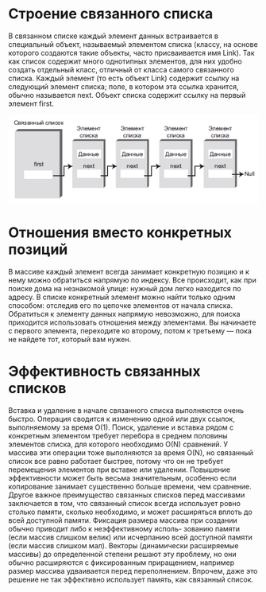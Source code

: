 # Строение связанного списка
В связанном списке каждый элемент данных встраивается в специальный объект, называемый элементом списка (классу, на основе которого создаются такие объекты, часто присваивается имя Link). Так как список содержит много однотипных
элементов, для них удобно создать отдельный класс, отличный от класса самого
связанного списка. Каждый элемент (то есть объект Link) содержит ссылку на следующий элемент списка; поле, в котором эта ссылка хранится, обычно называется
next. Объект списка содержит ссылку на первый элемент first.

![img](../../img/linked_list_simple.png)

# Отношения вместо конкретных позиций
В массиве каждый элемент всегда занимает конкретную позицию и к нему
можно обратиться напрямую по индексу. Все происходит, как при поиске дома на
незнакомой улице: нужный дом легко находится по адресу.
В списке конкретный элемент можно найти только одним способом: отследив
его по цепочке элементов от начала списка. Обратиться к элементу данных напрямую невозможно, для поиска
приходится использовать отношения между элементами. Вы начинаете с первого
элемента, переходите ко второму, потом к третьему — пока не найдете тот, который
вам нужен.

# Эффективность связанных списков
Вставка и удаление в начале связанного списка выполняются очень быстро. Операция сводится к изменению одной или двух ссылок, выполняемому за время O(1).
Поиск, удаление и вставка рядом с конкретным элементом требует перебора
в среднем половины элементов списка, для которого необходимо O(N) сравнений.
У массива эти операции тоже выполняются за время O(N), но связанный список все
равно работает быстрее, потому что он не требует перемещения элементов при вставке или удалении. Повышение эффективности может быть весьма значительным,
особенно если копирование занимает существенно больше времени, чем сравнение.
Другое важное преимущество связанных списков перед массивами заключается в том, что связанный список всегда использует ровно столько памяти, сколько
необходимо, и может расширяться вплоть до всей доступной памяти. Фиксация
размера массива при создании обычно приводит либо к неэффективному исполь-
зованию памяти (если массив слишком велик) или исчерпанию всей доступной
памяти (если массив слишком мал). Векторы (динамически расширяемые массивы) до определенной степени решают эту проблему, но они обычно расширяются
с фиксированным приращением, например размер массива удваивается перед
переполнением. Впрочем, даже это решение не так эффективно использует память,
как связанный список.